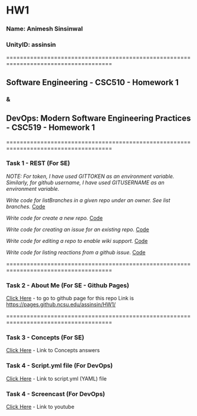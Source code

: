 # HW1

### Name: Animesh Sinsinwal
### UnityID: assinsin

=====================================================================================
## Software Engineering - CSC510 - Homework 1
### &
## DevOps: Modern Software Engineering Practices - CSC519 - Homework 1
=====================================================================================

### Task 1 - REST (For SE)
_NOTE: For token, I have used GITTOKEN as an environment variable. Similarly, for github username, I have used GITUSERNAME as an environment variable._

_Write code for listBranches in a given repo under an owner. See list branches._
[Code](https://github.ncsu.edu/assinsin/HW1/blob/master/listbranches.js) </br>

_Write code for create a new repo._
[Code](https://github.ncsu.edu/assinsin/HW1/blob/master/createNewRepo.js) </br>

_Write code for creating an issue for an existing repo._
[Code](https://github.ncsu.edu/assinsin/HW1/blob/master/createIssue.js) </br>

_Write code for editing a repo to enable wiki support._
[Code](https://github.ncsu.edu/assinsin/HW1/blob/master/editRepo.js) </br>

_Write code for listing reactions from a github issue._
[Code](https://github.ncsu.edu/assinsin/HW1/blob/master/listReactions.js) </br>

=====================================================================================

### Task 2 - About Me (For SE - Github Pages)
[Click Here](https://pages.github.ncsu.edu/assinsin/HW1/) - to go to github page for this repo 
Link is https://pages.github.ncsu.edu/assinsin/HW1/

=====================================================================================

### Task 3 - Concepts (For SE)
[Click Here](https://github.ncsu.edu/assinsin/HW1/blob/master/Concepts.md) - Link to Concepts answers

### Task 4 - Script.yml file (For DevOps)
[Click Here]() - Link to script.yml (YAML) file

### Task 4 - Screencast (For DevOps)
[Click Here]() - Link to youtube 